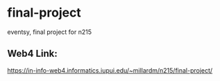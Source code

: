 # final-project

eventsy, final project for n215

## Web4 Link:

https://in-info-web4.informatics.iupui.edu/~millardm/n215/final-project/
